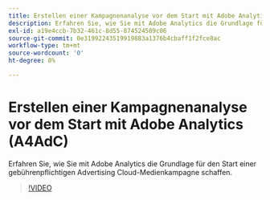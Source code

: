 ```yaml
---
title: Erstellen einer Kampagnenanalyse vor dem Start mit Adobe Analytics
description: Erfahren Sie, wie Sie mit Adobe Analytics die Grundlage für den Start einer gebührenpflichtigen Advertising Cloud-Medienkampagne schaffen.
exl-id: a19e4ccb-7b32-461c-8d55-874524509c06
source-git-commit: 0e31992243519919883a1376b4cbaff1f2fce8ac
workflow-type: tm+mt
source-wordcount: '0'
ht-degree: 0%

---
```


# Erstellen einer Kampagnenanalyse vor dem Start mit Adobe Analytics (A4AdC)

Erfahren Sie, wie Sie mit Adobe Analytics die Grundlage für den Start einer gebührenpflichtigen Advertising Cloud-Medienkampagne schaffen.

>[!VIDEO](https://video.tv.adobe.com/v/33501)
